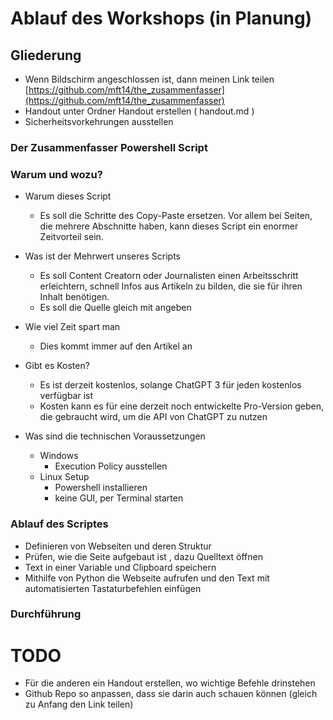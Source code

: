 # Ablauf des Workshops (in Planung)
## Gliederung
- Wenn Bildschirm angeschlossen ist, dann meinen Link teilen [https://github.com/mft14/the_zusammenfasser](https://github.com/mft14/the_zusammenfasser)
- Handout unter Ordner Handout erstellen ( handout.md ) 
- Sicherheitsvorkehrungen ausstellen

### Der Zusammenfasser Powershell Script

### Warum und wozu?
- Warum dieses Script
    - Es soll die Schritte des Copy-Paste ersetzen. Vor allem bei Seiten, die mehrere Abschnitte haben, kann dieses Script ein enormer Zeitvorteil sein.

- Was ist der Mehrwert unseres Scripts
    - Es soll Content Creatorn oder Journalisten einen Arbeitsschritt erleichtern, schnell Infos aus Artikeln zu bilden, die sie für ihren Inhalt benötigen.
    - Es soll die Quelle gleich mit angeben

- Wie viel Zeit spart man
    - Dies kommt immer auf den Artikel an

- Gibt es Kosten?
    - Es ist derzeit kostenlos, solange ChatGPT 3 für jeden kostenlos verfügbar ist
    - Kosten kann es für eine derzeit noch entwickelte Pro-Version geben, die gebraucht wird, um die API von ChatGPT zu nutzen

- Was sind die technischen Voraussetzungen
    - Windows
        - Execution Policy ausstellen
    - Linux Setup
        - Powershell installieren
        - keine GUI, per Terminal starten

### Ablauf des Scriptes

- Definieren von Webseiten und deren Struktur
- Prüfen, wie die Seite aufgebaut ist , dazu Quelltext öffnen
- Text in einer Variable und Clipboard speichern
- Mithilfe von Python die Webseite aufrufen und den Text mit automatisierten Tastaturbefehlen einfügen

### Durchführung
# TODO
- Für die anderen ein Handout erstellen, wo wichtige Befehle drinstehen
- Github Repo so anpassen, dass sie darin auch schauen können (gleich zu Anfang den Link teilen)


